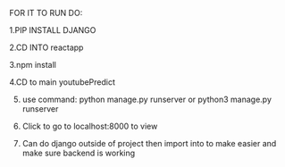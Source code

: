 FOR IT TO RUN DO:

1.PIP INSTALL DJANGO

2.CD INTO reactapp

3.npm install

4.CD to main youtubePredict

5. use command: python manage.py runserver or python3 manage.py runserver

6. Click to go to localhost:8000 to view

7. Can do django outside of project then import into to make easier and make sure backend is working 

